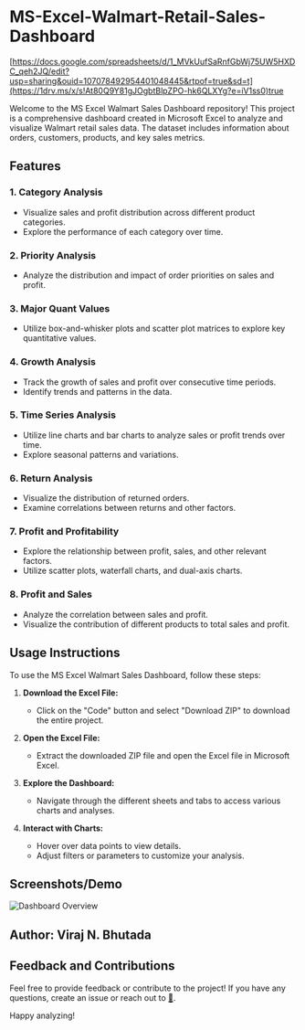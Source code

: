 # MS-Excel-Walmart-Retail-Sales-Dashboard
[https://docs.google.com/spreadsheets/d/1_MVkUufSaRnfGbWj75UW5HXDC_qeh2JQ/edit?usp=sharing&ouid=107078492954401048445&rtpof=true&sd=t](https://1drv.ms/x/s!At80Q9Y81gJOgbtBlpZPO-hk6QLXYg?e=iV1ss0)true

Welcome to the MS Excel Walmart Sales Dashboard repository! This project is a comprehensive dashboard created in Microsoft Excel to analyze and visualize Walmart retail sales data. The dataset includes information about orders, customers, products, and key sales metrics.

## Features

### 1. Category Analysis
   - Visualize sales and profit distribution across different product categories.
   - Explore the performance of each category over time.

### 2. Priority Analysis
   - Analyze the distribution and impact of order priorities on sales and profit.

### 3. Major Quant Values
   - Utilize box-and-whisker plots and scatter plot matrices to explore key quantitative values.

### 4. Growth Analysis
   - Track the growth of sales and profit over consecutive time periods.
   - Identify trends and patterns in the data.

### 5. Time Series Analysis
   - Utilize line charts and bar charts to analyze sales or profit trends over time.
   - Explore seasonal patterns and variations.

### 6. Return Analysis
   - Visualize the distribution of returned orders.
   - Examine correlations between returns and other factors.

### 7. Profit and Profitability
   - Explore the relationship between profit, sales, and other relevant factors.
   - Utilize scatter plots, waterfall charts, and dual-axis charts.

### 8. Profit and Sales
   - Analyze the correlation between sales and profit.
   - Visualize the contribution of different products to total sales and profit.

## Usage Instructions

To use the MS Excel Walmart Sales Dashboard, follow these steps:

1. **Download the Excel File:**
   - Click on the "Code" button and select "Download ZIP" to download the entire project.

2. **Open the Excel File:**
   - Extract the downloaded ZIP file and open the Excel file in Microsoft Excel.

3. **Explore the Dashboard:**
   - Navigate through the different sheets and tabs to access various charts and analyses.

4. **Interact with Charts:**
   - Hover over data points to view details.
   - Adjust filters or parameters to customize your analysis.
  
## Screenshots/Demo

![Dashboard Overview](screenshots/Screenshot%202023-11-23%20171900.png)


## Author: Viraj N. Bhutada

## Feedback and Contributions

Feel free to provide feedback or contribute to the project! If you have any questions, create an issue or reach out to [📧](virajnbhutada24@gmail.com).

Happy analyzing!

